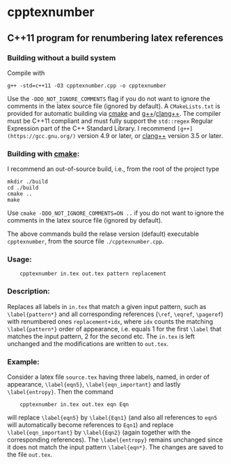 # cpptexnumber
## C++11 program for renumbering latex references

### Building without a build system
  
Compile with 
    
    g++ -std=c++11 -O3 cpptexnumber.cpp -o cpptexnumber

Use the `-DDO_NOT_IGNORE_COMMENTS` flag 
if you do not want to ignore the comments in the latex source file 
(ignored by default). A `CMakeLists.txt` is provided for automatic 
building via [cmake](http://www.cmake.org/) and 
[g++](https://gcc.gnu.org/)/[clang++](http://clang.llvm.org/). 
The compiler must be C++11 compliant and must fully support the 
`std::regex` Regular Expression part of the C++ Standard Library. 
I recommend `[g++](https://gcc.gnu.org/)` version 4.9
or later, or [clang++](http://clang.llvm.org/) version 3.5 or later.

### Building with [cmake](http://www.cmake.org/):

I recommend an out-of-source build, i.e., from the root of the project type

    mkdir ./build
    cd ./build
    cmake ..
    make

Use `cmake -DDO_NOT_IGNORE_COMMENTS=ON ..` if you do not want to 
ignore the comments in the latex source file (ignored by default).

The above commands build the relase version (default) 
executable `cpptexnumber`, from the source file `./cpptexnumber.cpp`.

### Usage: 
    
        cpptexnumber in.tex out.tex pattern replacement 

### Description: 

Replaces all labels in `in.tex` that match 
a given input pattern, such as `\label{pattern*}` 
and all corresponding references (`\ref`, `\eqref`, `\pageref`) 
with renumbered ones `replacement+idx`, where `idx` counts 
the matching `\label{pattern*}` order of appearance, 
i.e. equals 1 for the first `\label` that matches the input pattern, 
2 for the second etc. The `in.tex` is left unchanged and the 
modifications are written to `out.tex`.

### Example: 

Consider a latex file `source.tex` having three labels, named, 
in order of appearance, `\label{eqn5}`, `\label{eqn_important}` 
and lastly `\label{entropy}`. Then the command 

        cpptexnumber in.tex out.tex eqn Eqn 

will replace `\label{eqn5}` by `\label{Eqn1}` (and also all references 
to `eqn5` will automatically become references to `Eqn1`) and replace 
`\label{eqn_important}` by `\label{Eqn2}` (again together with 
the corresponding references). The `\label{entropy}` remains unchanged 
since it does not match the input pattern `\label{eqn*}`. 
The changes are saved to the file `out.tex`.
